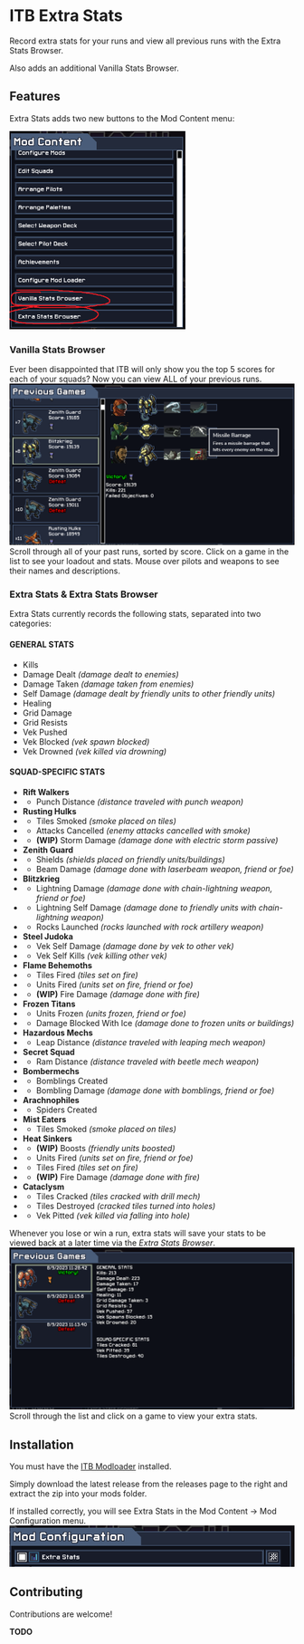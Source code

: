 # ITB Extra Stats

Record extra stats for your runs and view all previous runs with the Extra Stats Browser.

Also adds an additional Vanilla Stats Browser.



## Features

Extra Stats adds two new buttons to the Mod Content menu:

<img src="repository-resources/new_buttons.png" height="350" />

### Vanilla Stats Browser

Ever been disappointed that ITB will only show you the top 5 scores for each of your squads? Now you can view ALL of your previous runs.
<img src="repository-resources/vanilla_stats_browser.png" />
Scroll through all of your past runs, sorted by score. Click on a game in the list to see your loadout and stats. Mouse over pilots and weapons to see their names and descriptions.

### Extra Stats & Extra Stats Browser

Extra Stats currently records the following stats, separated into two categories:

#### GENERAL STATS
- Kills
- Damage Dealt *(damage dealt to enemies)*
- Damage Taken *(damage taken from enemies)*
- Self Damage  *(damage dealt by friendly units to other friendly units)*
- Healing
- Grid Damage
- Grid Resists
- Vek Pushed
- Vek Blocked  *(vek spawn blocked)*
- Vek Drowned  *(vek killed via drowning)*

#### SQUAD-SPECIFIC STATS
- **Rift Walkers**
- - Punch Distance *(distance traveled with punch weapon)*
- **Rusting Hulks**
- - Tiles Smoked *(smoke placed on tiles)*
- - Attacks Cancelled *(enemy attacks cancelled with smoke)*
- - **(WIP)** Storm Damage *(damage done with electric storm passive)*
- **Zenith Guard**
- - Shields *(shields placed on friendly units/buildings)*
- - Beam Damage *(damage done with laserbeam weapon, friend or foe)*
- **Blitzkrieg**
- - Lightning Damage *(damage done with chain-lightning weapon, friend or foe)*
- - Lightning Self Damage *(damage done to friendly units with chain-lightning weapon)*
- - Rocks Launched *(rocks launched with rock artillery weapon)*
- **Steel Judoka**
- - Vek Self Damage *(damage done by vek to other vek)*
- - Vek Self Kills *(vek killing other vek)*
- **Flame Behemoths**
- - Tiles Fired *(tiles set on fire)*
- - Units Fired *(units set on fire, friend or foe)*
- - **(WIP)** Fire Damage *(damage done with fire)*
- **Frozen Titans**
- - Units Frozen *(units frozen, friend or foe)*
- - Damage Blocked With Ice *(damage done to frozen units or buildings)*
- **Hazardous Mechs**
- - Leap Distance *(distance traveled with leaping mech weapon)*
- **Secret Squad**
- - Ram Distance *(distance traveled with beetle mech weapon)*
- **Bombermechs**
- - Bomblings Created
- - Bombling Damage *(damage done with bomblings, friend or foe)*
- **Arachnophiles**
- - Spiders Created
- **Mist Eaters**
- - Tiles Smoked *(smoke placed on tiles)*
- **Heat Sinkers**
- - **(WIP)** Boosts *(friendly units boosted)*
- - Units Fired *(units set on fire, friend or foe)*
- - Tiles Fired *(tiles set on fire)*
- - **(WIP)** Fire Damage *(damage done with fire)*
- **Cataclysm**
- - Tiles Cracked *(tiles cracked with drill mech)*
- - Tiles Destroyed *(cracked tiles turned into holes)*
- - Vek Pitted *(vek killed via falling into hole)*

Whenever you lose or win a run, extra stats will save your stats to be viewed back at a later time via the *Extra Stats Browser*.
<img src="repository-resources/extra_stats_browser.png" />
Scroll through the list and click on a game to view your extra stats.


## Installation

You must have the [ITB Modloader](https://github.com/itb-community/ITB-ModLoader) installed.

Simply download the latest release from the releases page to the right and extract the zip into your mods folder.

If installed correctly, you will see Extra Stats in the Mod Content -> Mod Configuration menu.
<img src="repository-resources/installed_correctly.png" />

## Contributing
Contributions are welcome!

**TODO**
